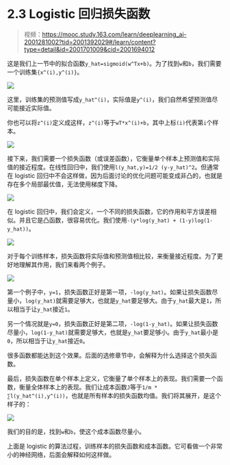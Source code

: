 # 2.3 Logistic 回归损失函数

> 视频：<https://mooc.study.163.com/learn/deeplearning_ai-2001281002?tid=2001392029#/learn/content?type=detail&id=2001701009&cid=2001694012>

这是我们上一节中的拟合函数`y_hat=sigmoid(w^Tx+b)`。为了找到`w`和`b`，我们需要一个训练集`{x^(i),y^(i)}`。

![](img/2-3-1.jpg)

这里，训练集的预测值写成`y_hat^(i)`，实际值是`y^(i)`，我们自然希望预测值尽可能接近实际值。

你也可以将`z^(i)`定义成这样，`z^(i)`等于`wT*x^(i)+b`，其中上标`(i)`代表第`i`个样本。

![](img/2-3-2.jpg)

接下来，我们需要一个损失函数（或误差函数），它衡量单个样本上预测值和实际值的接近程度。在线性回归中，我们使用`l(y_hat,y)=1/2 (y-y_hat)^2`。但通常在 logistic 回归中不会这样做，因为后面讨论的优化问题可能变成非凸的，也就是存在多个局部最优值，无法使用梯度下降。

![](img/2-3-3.jpg)

在 logistic 回归中，我们会定义，一个不同的损失函数，它的作用和平方误差相似。并且它是凸函数，很容易优化。我们使用`-(y*log(y_hat) + (1-y)log(1-y_hat))`。

![](img/2-3-4.jpg)

对于每个训练样本，损失函数将实际值和预测值相比较，来衡量接近程度。为了更好地理解其作用，我们来看两个例子。

![](img/2-3-5.jpg)

第一个例子中，`y=1`，损失函数正好是第一项，`-log(y_hat)`。如果让损失函数尽量小，`log(y_hat)`就需要足够大，也就是`y_hat`要足够大。由于`y_hat`最大是`1`，所以相当于让`y_hat`接近`1`。

另一个情况就是`y=0`，损失函数正好是第二项，`-log(1-y_hat)`。如果让损失函数尽量小，`log(1-y_hat)`就需要足够大，也就是`y_hat`要足够小。由于`y_hat`最小是`0`，所以相当于让`y_hat`接近`0`。

很多函数都能达到这个效果。后面的选修章节中，会解释为什么选择这个损失函数。

最后，损失函数在单个样本上定义，它衡量了单个样本上的表现。我们需要一个函数，衡量全体样本上的表现。我们让成本函数`J`等于`1/m * ∑l(y_hat^(i),y^(i))`，也就是所有样本的损失函数均值。我们将其展开，是这个样子的：

![](img/2-3-6.jpg)

我们的目的是，找到`w`和`b`，使这个成本函数尽量小。

上面是 logistic 的算法过程，训练样本的损失函数和成本函数。它可看做一个非常小的神经网络，后面会解释如何这样做。
